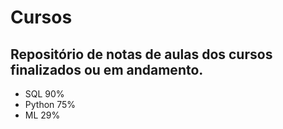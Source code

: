 # Cursos
## Repositório de notas de aulas dos cursos finalizados ou em andamento.

- SQL 90%
- Python 75%
- ML 29%

